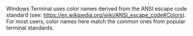 Windows Terminal uses color names derived from the ANSI escape code standard (see: https://en.wikipedia.org/wiki/ANSI_escape_code#Colors). For most users, color names here match the common ones from popular terminal standards.
